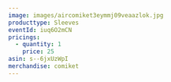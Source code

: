 ```yaml
---
image: images/aircomiket3eymmj09veaazlok.jpg
producttype: Sleeves
eventId: iuq6O2mCN
pricings:
  - quantity: 1
    price: 25
asin: s--6jxUzWpI
merchandise: comiket
---
```

